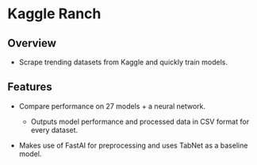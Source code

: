 # **Kaggle Ranch**

## Overview
- Scrape trending datasets from Kaggle and quickly train models.

## Features

- Compare performance on 27 models + a neural network.
    - Outputs model performance and processed data in CSV format for every dataset.

- Makes use of FastAI for preprocessing and uses TabNet as a baseline model.
